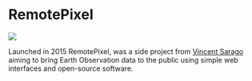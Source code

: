 # RemotePixel

![](https://user-images.githubusercontent.com/10407788/121905211-336c7b00-cd2a-11eb-8dff-42f32429730c.jpg)


Launched in 2015 RemotePixel, was a side project from [Vincent Sarago](https://github.com/vincentsarago) aiming to bring Earth Observation data to the public using simple web interfaces and open-source software.
